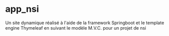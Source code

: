 # app_nsi
Un site dynamique réalisé à l'aide de la framework Springboot et le template engine Thymeleaf en suivant le modèle M.V.C. pour un projet de nsi

